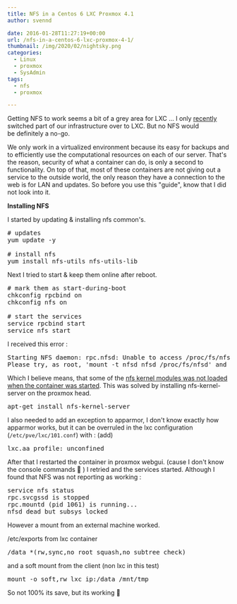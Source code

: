 ```yaml
---
title: NFS in a Centos 6 LXC Proxmox 4.1
author: svennd

date: 2016-01-28T11:27:19+00:00
url: /nfs-in-a-centos-6-lxc-proxmox-4-1/
thumbnail: /img/2020/02/nightsky.png
categories:
  - Linux
  - proxmox
  - SysAdmin
tags:
  - nfs
  - proxmox

---
```

Getting NFS to work seems a bit of a grey area for LXC ... I only [recently][1] switched part of our infrastructure over to LXC. But no NFS would be definitely a no-go.

We only work in a virtualized environment because its easy for backups and to efficiently use the computational resources on each of our server. That's the reason, security of what a container can do, is only a second to functionality. On top of that, most of these containers are not giving out a service to the outside world, the only reason they have a connection to the web is for LAN and updates. So before you use this "guide", know that I did not look into it.

**Installing NFS**

I started by updating & installing nfs common's.

<pre># updates
yum update -y

# install nfs
yum install nfs-utils nfs-utils-lib</pre>

Next I tried to start & keep them online after reboot.

<pre># mark them as start-during-boot
chkconfig rpcbind on
chkconfig nfs on 

# start the services
service rpcbind start
service nfs start</pre>

I received this error :

<pre>Starting NFS daemon: rpc.nfsd: Unable to access /proc/fs/nfsd errno 2 (No such file or directory).
Please try, as root, 'mount -t nfsd nfsd /proc/fs/nfsd' and then restart rpc.nfsd to correct the problem
</pre>

Which I believe means, that some of the [nfs kernel modules was not loaded when the container was started][2]. This was solved by installing nfs-kernel-server on the proxmox head.

<pre>apt-get install nfs-kernel-server</pre>

I also needed to add an exception to apparmor, I don't know exactly how apparmor works, but it can be overruled in the lxc configuration (<code class="EnlighterJSRAW" data-enlighter-language="null">/etc/pve/lxc/101.conf</code>) with : (add)

<pre>lxc.aa_profile: unconfined</pre>

After that I restarted the container in proxmox webgui. (cause I don't know the console commands 🙂 ) I retried and the services started. Although I found that NFS was not reporting as working :

<pre>service nfs status
rpc.svcgssd is stopped
rpc.mountd (pid 1061) is running...
nfsd dead but subsys locked</pre>

However a mount from an external machine worked.

/etc/exports from lxc container

<pre>/data *(rw,sync,no_root_squash,no_subtree_check)</pre>

and a soft mount from the client (non lxc in this test)

<pre>mount -o soft,rw lxc_ip:/data /mnt/tmp</pre>

So not 100% its save, but its working 🙂

 [1]: https://www.svennd.be/bye-openvz-hey-lxc/
 [2]: https://wiki.openvz.org/NFS_server_inside_container#nfsd_module
